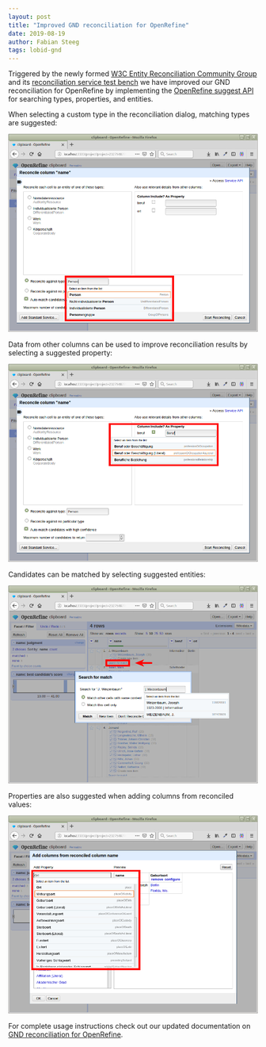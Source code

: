 ```yaml
---
layout: post
title: "Improved GND reconciliation for OpenRefine"
date: 2019-08-19
author: Fabian Steeg
tags: lobid-gnd
---
```


Triggered by the newly formed [W3C Entity Reconciliation Community Group](https://www.w3.org/community/reconciliation/) and its [reconciliation service test bench](https://reconciliation-api.github.io/testbench/) we have improved our GND reconciliation for OpenRefine by implementing the [OpenRefine suggest API](https://github.com/OpenRefine/OpenRefine/wiki/Suggest-API) for searching types, properties, and entities.

When selecting a custom type in the reconciliation dialog, matching types are suggested:

![7-2](/images/2018-08-27-openrefine/07-type-custom.png)

Data from other columns can be used to improve reconciliation results by selecting a suggested property:

![8](/images/2018-08-27-openrefine/08-other.png)

Candidates can be matched by selecting suggested entities:

![10](/images/2018-08-27-openrefine/10-search.png)

Properties are also suggested when adding columns from reconciled values:

![8](/images/2018-08-27-openrefine/12-add-suggest.png)

For complete usage instructions check out our updated documentation on [GND reconciliation for OpenRefine](http://blog.lobid.org/2018/08/27/openrefine.html).